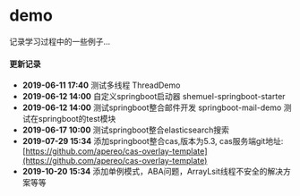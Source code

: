 # demo
记录学习过程中的一些例子...
#### 更新记录
* **2019-06-11 17:40** 测试多线程 ThreadDemo
* **2019-06-12 14:00** 自定义springboot启动器 shemuel-springboot-starter
* **2019-06-12 14:00** 测试springboot整合邮件开发 springboot-mail-demo 测试在springboot的test模块
* **2019-06-17 10:00** 测试springboot整合elasticsearch搜索
* **2019-07-29 15:34** 添加springboot整合cas,版本为5.3, cas服务端git地址:[https://github.com/apereo/cas-overlay-template](https://github.com/apereo/cas-overlay-template)
* **2019-10-20 15:34** 添加单例模式，ABA问题，ArrayLsit线程不安全的解决方案等等
